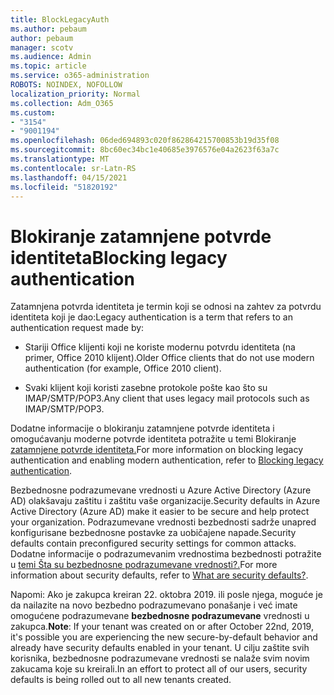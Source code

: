 ```yaml
---
title: BlockLegacyAuth
ms.author: pebaum
author: pebaum
manager: scotv
ms.audience: Admin
ms.topic: article
ms.service: o365-administration
ROBOTS: NOINDEX, NOFOLLOW
localization_priority: Normal
ms.collection: Adm_O365
ms.custom:
- "3154"
- "9001194"
ms.openlocfilehash: 06ded694893c020f862864215700853b19d35f08
ms.sourcegitcommit: 8bc60ec34bc1e40685e3976576e04a2623f63a7c
ms.translationtype: MT
ms.contentlocale: sr-Latn-RS
ms.lasthandoff: 04/15/2021
ms.locfileid: "51820192"
---
```

# <a name="blocking-legacy-authentication"></a><span data-ttu-id="935ac-102">Blokiranje zatamnjene potvrde identiteta</span><span class="sxs-lookup"><span data-stu-id="935ac-102">Blocking legacy authentication</span></span>

<span data-ttu-id="935ac-103">Zatamnjena potvrda identiteta je termin koji se odnosi na zahtev za potvrdu identiteta koji je dao:</span><span class="sxs-lookup"><span data-stu-id="935ac-103">Legacy authentication is a term that refers to an authentication request made by:</span></span>

- <span data-ttu-id="935ac-104">Stariji Office klijenti koji ne koriste modernu potvrdu identiteta (na primer, Office 2010 klijent).</span><span class="sxs-lookup"><span data-stu-id="935ac-104">Older Office clients that do not use modern authentication (for example, Office 2010 client).</span></span>

- <span data-ttu-id="935ac-105">Svaki klijent koji koristi zasebne protokole pošte kao što su IMAP/SMTP/POP3.</span><span class="sxs-lookup"><span data-stu-id="935ac-105">Any client that uses legacy mail protocols such as IMAP/SMTP/POP3.</span></span>

<span data-ttu-id="935ac-106">Dodatne informacije o blokiranju zatamnjene potvrde identiteta i omogućavanju moderne potvrde identiteta potražite u temi Blokiranje [zatamnjene potvrde identiteta.](https://docs.microsoft.com/azure/active-directory/conditional-access/concept-conditional-access-block-legacy-authentication)</span><span class="sxs-lookup"><span data-stu-id="935ac-106">For more information on blocking legacy authentication and enabling modern authentication, refer to [Blocking legacy authentication](https://docs.microsoft.com/azure/active-directory/conditional-access/concept-conditional-access-block-legacy-authentication).</span></span>

<span data-ttu-id="935ac-107">Bezbednosne podrazumevane vrednosti u Azure Active Directory (Azure AD) olakšavaju zaštitu i zaštitu vaše organizacije.</span><span class="sxs-lookup"><span data-stu-id="935ac-107">Security defaults in Azure Active Directory (Azure AD) make it easier to be secure and help protect your organization.</span></span> <span data-ttu-id="935ac-108">Podrazumevane vrednosti bezbednosti sadrže unapred konfigurisane bezbednosne postavke za uobičajene napade.</span><span class="sxs-lookup"><span data-stu-id="935ac-108">Security defaults contain preconfigured security settings for common attacks.</span></span>
<span data-ttu-id="935ac-109">Dodatne informacije o podrazumevanim vrednostima bezbednosti potražite u [temi Šta su bezbednosne podrazumevane vrednosti?.](https://docs.microsoft.com/azure/active-directory/fundamentals/concept-fundamentals-security-defaults)</span><span class="sxs-lookup"><span data-stu-id="935ac-109">For more information about security defaults, refer to [What are security defaults?](https://docs.microsoft.com/azure/active-directory/fundamentals/concept-fundamentals-security-defaults).</span></span> 

<span data-ttu-id="935ac-110">Napomi: Ako je zakupca kreiran 22. oktobra 2019. ili posle njega, moguće je da nailazite na novo bezbedno podrazumevano ponašanje i već imate omogućene podrazumevane **bezbednosne podrazumevane** vrednosti u zakupca.</span><span class="sxs-lookup"><span data-stu-id="935ac-110">**Note**:  If your tenant was created on or after October 22nd, 2019, it's possible you are experiencing the new secure-by-default behavior and already have security defaults enabled in your tenant.</span></span>  <span data-ttu-id="935ac-111">U cilju zaštite svih korisnika, bezbednosne podrazumevane vrednosti se nalaže svim novim zakucama koje su kreirali.</span><span class="sxs-lookup"><span data-stu-id="935ac-111">In an effort to protect all of our users, security defaults is being rolled out to all new tenants created.</span></span>
